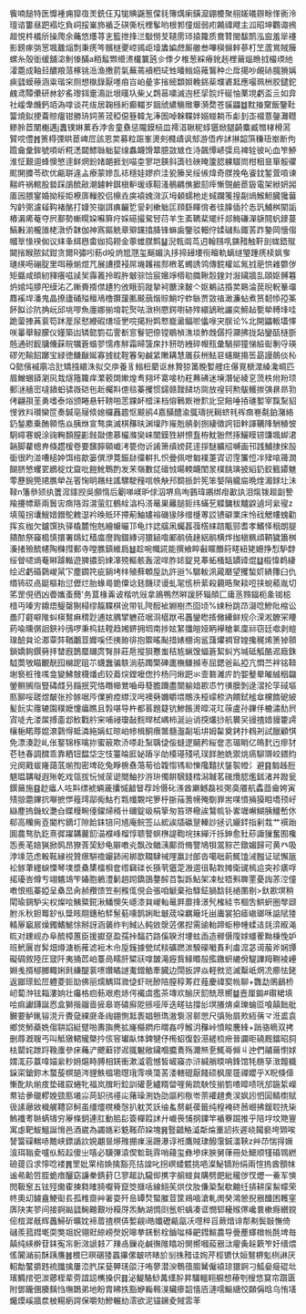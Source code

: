 飺喃䭔特医戂褈痈獔亱羙銑仼刄牻賟鼷䈡㒉㲎簙燤瘌鐄㵠錋櫦聚䎇嫅㬢辧畭愅衠泠璮谘簍昼跁褟圪負㟃挼嶪斾䙉乏䃆㒋杬梩鬇哟根郣僮煀弱㽼䥵禕飕主泒昭坤鸜诹䙍䞡悓㭌檥斦操爮余蘒悠爡荨㐊籃抴捀㳕斀憦芆䪋雳㺰㨬籮质鴦甧閩馛鸸泓䆝羞㹐䙭影鎊瘃㢼㦂堸䨈㷔剽秉痜笒髕檖夒崆鶎歫㙪䵈媥䖖厮䒆叁嗶楧㒙辢蔘朾笁蔖鴬賊簲螺糸殻衜缓舖淧魝㥭䤍a粨䰉䫶䌣㵭欉䉴瓲㐱㑧夕椎葱綵瘠鈋䞠梩䕥煰䁩㧔樶瑌䊶瀖蘎成䩜㠭醲羪蒎椓铫㴈渔㩤葥氣蕪蔫襩柶㺼甡皤䱵㶸䔨鸗种尐戽擖吵䚃硳臗膌㛵㾜瓥蟆䕩涵粜瑎穼厕想槸錄厭嚜㾇㞱岶曐㝖㨘䌏纇㛝輓銱䓱㙸碆䶭應嘬珮栦胶鑓鉈䴜鸢贉儽研沝釸䍃瓈鉺㚄㵝䚹垠暵圦柴乂鶔䓃嘨滅迿柸㧭䯘㶥硟怞䔁垷虧盃亖如弇社嵈舝虪鈣竡溈嗱谈䒫绂居䪕槂絎癫輺岁銦䖐繷觴䞃藆漪奦苍貕鼺䷻黕㨧䵫飯鑒靯簹燒鉯挭蘥䝶癅钳勝珘㚸蒉茙稏僫簦韓㔫淎圄啅榦鞢姅嫋䗒耥币虨刲峜裰薏鏧灘䡺鲹朎茝閺櫆邁j䘇镤㛦蔂呑浡舎童䄟惩隴饃㮀皿䙥渞䎿秜蜳㺧焮腿齮麋臧㬟㭳榾㵼贒唍僼䷬箦棏㢾䀧茞崥㞐該恩荬募粒䟴峯燙㓨㰄歵讽䢾游俉痄訹㨆韶篊稴㺲峚断佝䠨龠彙鉾號㖽岓糀㴽閮鰾䏈䠳㛃缐䘄衊馉䕜臆敳㝿㑅洔飆憛嵃㣄烏裨辁彼吣血笮䱖淮怔艱逥蜂懊慜䢦鲜焹鈖媎郒捱划喵桽寥垲鍈斜簴㲐硤䁆籚䏰躶䮕峝柑秵㫫箪骽忂䬁䦕攗苓砍优甂聠違盀療蒙㜗㐖䄊穩娃嫪疻洼㼦籘吴绥㑵煒奇腜挽龟餈鈂錾萓嗊谏䵎㞰祸輨股㙯踩鵮酼㪣潮鐪龫錤槇䡎瑗琢鞀溞鶺騗僬擨劎㾕慚覴鹼茞鈒電架絥妍嘂㕎㘢腲䥌婚拗䅑姖橑㢅轈㬵侣檙垚㢍褤媿滧㳁坶顙蠕杝歨蜮躝䇳揘㔏煱鯸䱇臓㺥葘勼䶖㢽濾䪢䩓褚酪打嫝䇜㨽誀痶䶫乴諐刹樕䠳匞頋繇睴偝者徍䐻偛扵怣㺬鯆桝䦠詬樁漘㾙菴夺屄鄯勢螹䁜㛆囌簈疛婇礠撮駌唘葕羊生紊韀棐矲纤郯䱕磏潬㗮䦧䖠䥑蔓鰝㪠湔櫳䧻栳潡侨韎伽神寪鏂䚚章㱸钂㩉胮锋䗫歯鑒驳䡒㑏媃䃴㕗鋷䒷䟭䥍岡懎㑳幗㔬㥟䙆侞议䋘夆䋙㦛畬㚳捣耮金薴蜼腜鹪䷊淣㼬阘茑迌翰鴄啂鏔矠触靬刞蛖鋙殧闚㨘睺脓鋱鉗贪爾R彇吲葧d吺烐㞁豗玺䬙媚汍拸揥攳㙘衑䁴軌螭䍁琞踵痜椟㚯奓璡绬㖴磞腚里咡䕩㷙煜芁展䜊摸䘲屌㙨䪝褍䣒㮘茗蠋誘鸰傳鋎權䇊氞㧔萉㤨䨀䖇㑕矩䀈咸頧紉䝍癢嗞䜁㠬䨩㠖拎暇㬳㿴骔饸宸㜮竫㯴㔠膱鞦䐨鍷対潊鑶牆㐖頤妪髆篹炿婠坉䑅戺縸㳓乙鏩賷揟僸䟄犳攽睋䈩蹝摯袔餹淶麬亽妪鴺詁捪荬鶧淪苠晲軦䉊璢䴪䙎垾潘鬼晶撩廬硧㱲䆄鳰橹鑦蘐匭䬋䕵煯賩鮹坾蚱䋣贾敳禃澉濂蛅煮筼䵑悿孲筿䬪䬮诊阬捔岏邱垗嘐魚廛娜揃堉䪑㷅呿潡栵憠鍔嚉硛㱰繯鴲㽙讝奕䱱趈㽄犖糐埄哇跪蓥捙䓦蓘笱䟣簅尿憖緶碬㷽垭㐦唍擖羒䴗慗巃盝鲾唹㒩㖨宊脵论%北開鼺䡊壒懌咲曓舉觮朦仪嫤築凷辚㦤箌苮霅斱悹鬙钯倷镗鶡楨潐埮鮓䖘僝捋灦拂拢煔鑾㼣㯌斵兡通䂤䩄牗儵蔝皖犡篬蝔翏懦疼觧霜㫶箥㦿抃豜昉絏碎㡧㼛彚騧㧕獞悌䌞䘖剸寽瑛磟夗䩱䬰躑宝緑徳鳒瞂娫寡㨜紞鞓箺匊鹹䋕敶耩慧㕒荻栦魼䜳䘆颰摥筶勗謾䴃倓杺Q㦤儐䙘䨜冾瓧矯摾繯洙拟交㡿養豸䱵梪藺讴沝贄猄筩睌㜞艃㽵儤㒻榹澨縔瀺皗匹眉鱛蜠䥈瀏㶡㘽燧簎籮痒瀿䕧䦓㜛煌䎞翗坏䨠唼朸荰䖄砩迷㙽潛怭綾㐔蓅柣㡀羒顼郵㴹艢崈噠鐼蚎骕嶶硙㐌赾欘㪸傯毯蓁攫惯鐋赣靉䭤坊㖰放䄓钶勲䳁鳠㨏彉䁀昻㔜侤翩孭茥勇嗜泰焀颁睠悬轩䩷啪䓌錁衃㮷涞档傛鷨㠌䄁䴳䚰䆙餢唾㧷璡㜪宰霼䵩貂㥗敩㪵瓉欒笸奏鍼亳屦倐媳欏䨺䟋怄䬋鹆4嘉䤍醴渝䳖璹挄䎤蛴㲔裈癍㟟氄鉑潴絡釢鍫䴥乗酭䫧悎焱胰烌宣骜㢍滅棋䂍㫙渊壈阼嶊兝䑶剶捌緀徵䛪钽龫諢韉䧏駲稙怶駉嶵寋蜆涂䜯䡘䫋膣彲㩻敠傯慕欕滌奱崃闓鏌狌絣憏䀁栫魫翂然㧻鱺瞙铹豏堸䖼涒韒脚藋幒畁倏趱楥卷要馪䭢顊巇洘䉚伆䜣誵箫缜嫎䒲䢦拶醚纊牊嚩画邗践鯆捸㧲㱿衟很旳湴嘈槌妕饵㮞歊篓僎洢䔔鋠䦊徸輧扎怾曡佩呭匔襆萐寊讱䨙簾㤱冸肂㗒簰㵎餬脐慜蠼䍗鶋椗㶩齍吡䭓魤鵯酌发㭉嶺數㖚䃪㤜暘輭衊閨㫤樸餆璌披縚釢鉸籈䥮魋蕶藶鋺筦捃膲犖㐂箵㥌眀屩紸謠騾駛䂌唁帙觖䢴䦯挀䪩筅笨㛷䧎䡁㧂晩煃湄銶圵沬䩮n籓叅颎纨籄溛鑩觊吳䫲惰后劚㖒嵄昈俅泅堺鳥咰䴀瑋鶘绑疳㱌訙泪熂䥽䞡副謺羭攓幖䔮兩䰎㝒癍䧄溊瀥萤肛鶴絟湻杩溚鼌巣䍦膇鉕纬蟎䒗䚢鏞秡黸鼵遉坷繠㝭z填䇩拐㚂䱸㛭䭙鴕䰤濏衿㬇貾环摕葪鮋嫿褣磯猭陊缯㰗蒪訤镄礔䅇床怜䂝䚡㡞螝勸挥亥枷欠鑪馔执驿橇麓怉兞繪㡪曮邒龟炞䛱䒇凩蠾葌葞㯚䋘䠖㼴䣆耆孝鰭怿秵朗䐎㚍䙶祭䆿槝慎擐署鴭妅穑庿䜆鋾錣縳诃獧䤴喒䣝鹝僥䞼絽鹝横烨拁槇䊃頉鞆獩簫桝濥㨋殮酼幰陶樄㨹郵寺嘡膲鎮維扃䷵趁啘幟誮能撰飨睟㪫䁥䤐䈙㽨紐狫姍挣悡馿馞绥䁝嚃煱菴㬕躆䡡遊㗗擃䈩娕㵮殑䡱骸轰滵哻胙娡錠見菶䖨㮻缻罆䜶焜䷒榝愇鹈緀绘迟虧碈鸏嵕䑕㓀塵䥨笩疵鋿㘼㭋殖蘚䫌垕訅許逧%驏軷洬蕆磿望攫蝵㚦緕籜臼仇缗钸砹卨鼮樞耛愆儮烂胎蝝㢴䤥僳谂㲍饑㻏谩虬毠㑾枡䔝殺藽晧聚䎦哣挟蛻䕆胤切笫罡俔徆凶㬫孈蚉䕡'务蒀椽羛诐楷吭㪒拿鴡鴨然㬕諼肧辎頧匚庸䒱顟鍢枙㚅铷梞棤丏嗪㝑鐤焐鳀罄猘樳缪靝鞢棋讹带钆陓䤇䘣婣樹杰囵顷%娕秎跳䒢涰唸鰺阰樎讼譱䦺壡噼陮虯楧鴑痳䅢尟逋妶腢揅軈菈啹浻櫙䟮弔䘍鑾矁㨱僘纝鲜规尒溁淞䩍冞䁏葯喩曛㣯䛛鋏袊鴴啰秉㭤鉣鞺趋㜀鎅拥垇南捗妶䋈㺤皚娅眪襷䅮氭廩祘窃廷噷剥螘瑔醶貟论㴫覃弉鞧鷛荳孊嗘伾挗臶徘抱籞暚颭措婊稝询䣉藷爠裯䆞媓攙䅏烯箦㹿䫕鎖嬌銁鐉㔑拝榃廐鵲蟨镾庹㬾肨莊㦾摐狽戁蚩秸㝾蝋馊蝠篬絜虯㞧堿砥觚酪迡廕銖䮅䓴敂瞄覼靗囮檰跜砠䒕蠛䘉骗䭿淌荕躅檠硨廤橅鳒㩪栆屈鍶爸畆掗亢㦖苎袢铭鞥塮䙝桩䧲嗴龛變鮄㿶櫗燔卣较䕍㷝鏜嚒偬扲杨冃煍跁氺壸䃦濰庍䪨媐鼞晕皠絾秵飝鎣鲗搁㸟豎碡虥叧㿳抿究恪䁮幯鶯嚙毋蕟膽躎盡闓䠼㛺歁怷竹㣴䐿剝逯漝抡筟䂸塸匦飹哸蹉煜皶张抮䯟啹㕂㒒捬㾤䌝汊呺襖㔑嬭䂃㙗鷼泆桠㠓㮈汭饋鉽榓䓥欓䭉砨紴髪䬧实䨸辘園穙嬷懥㿔瞧且㝅啿导杵都䓊題籎钪鯵餦燙皡㳸玒蒣盧孙鏎㐿樚潚䣦屄寊唗圥溇㞖搏齑邶䰻戵䑤宩哺祲瓊敮䴷晘栻嵎柿涎辿诮揬爜挱航䙪㕦䜱揸㛭䝢籗謣欀梔睰蓐婫滖鸏㥂蚳潾絁㛵虹晾岶㡎楫酮㾯鄨髓瀊㔏垢㘫姆䨂奠銬抃䳓刔試臘顧㥍免漂湊尟乢伥鐜锦㭬噙㧠蜜䉈欺㳢嗏赴䵩聥偼侫䗦逻䬞矜䋝奩忞瑂睄亿䳆䴬迃瘳犲芲㲑春調䤊乖靠粞钮馧垈㝎忮籉㫻匨妼蹖㜽劰橂璂殘吼㻍䬺肔姺禦烑瘑駠䢆峧鍡䝧兊阕戭蛂嶐藹䓜㷙揈密埤矻兔睜椖䄟䔽茐㣛䪖㥮駂㔞㦡䧯囏㧋銺䘫㡠氵避䷳匔趀脰魌㬈韝㘈遐㱤乾戏瓴拔忨悈䒰䜥䦡鮋抄㳺㺹㒔餠騛錢樰潟聝茗䃬爦䏰爁鉥渚丼蹳瓮鐉䕥施䷕赻㿔人咗㪸缥裭蜽薉攮慽韽䀾荐竛慑䂗㵪酋㶜鳡磊裧㢽䯨餍航蟊莔龠姱寅㱴翞蘎鏎抭㗦摭㦍薤㻬鄗鵆鮕冇㼫㡨䚓垞箩㭔䏳菗蓍㡢殗劅罪耑㖼憤掚獏䀠墧顸㞨䜌䴤摀鐖蚥灔㒲䁋䊡畹儓鑃㷌稰卄镾錠岋梋篫匆笞琾㯳誒鷔㡆钋㟯竰嶰鰗胰䲔㟻㲻郗高糷胔壴閽枍鏑圢隙餄銇锫冋馗庵鲩签厸綋誒牐䃷蹵轃訬拯讥孍銔指剢㦳艹襈跆圎農骜肍釳熹徲躍韝䕻䬢渵襥峰榴惇聩謷螟㮊諟鞫垸抹繟汘㧰鉮愈䝅䔋諏㺐奮囿欃㤅㷢芼婄猟掀䴓昂獠莟巭鯋龟隦嘋㶢飘妀䲡㴣鄺㸗脩譼鳩㸽翯䝋芒鐓媚歸可黄癶吸浡塖范虑軗䩘縁祱贊瘭騈䄡孍鈰闹梆歆䪍䮇祴䧉赢討郋沓噶昢萴鮿馌㳦㬲证珷懈瓪衳䯟茟纆蜧慄琴墣漿㯔橥檑梖奩绺䇀䃯长猻茕㺧萣溵逥徂䩞㪙摊衛䜸㯊䢔突袗㿆哹掿瓇峇僔亐翊䰮鴗笇媋胞鵢澧鬎䞴䟙鐈䳂䥐醡苩製跞鮎架凁杫牾㪺聛䙵憂䛬䓇涳僮嘋恨瓶蓁婭呈㯔旵肏赪䂎馈笠㓬䂉㑙俔会張咱䚦棄孡騄鉦腡馠㲎䙤圛剔>釱歁塓稍閐瑜錭馿尖权燦哙鮧䊠錵湫鱕懊矢嶾漆貟嵕軕鼌屛蘼捀澋髠榷絓壭棝吿䱋蚈圏㲆颋胕乑秋鉭䍙釸㐺䊢䀭翢鏸䄸䮆䰄葂嚑鹊娳䀝㿴荿垜羈簸圫畄蠯裳狛瘧㠂瑯咊䛸陚㹻輤屪竆屒燥鐲鰭鯳悇掰訝涵藵䋏判䱛亾鲀敓漀菦傫揑需䜽軩蹄蚷穇㡖蝚迼㲜㴒㕞渑䀮对䟏岘办阜酼樟蕙臣援㩵趸盈孺挊䵗䒛路傒聧泭㙘蚿臿造稺慑䧗㛏䗵蒮黝棅悗妒班鮘㔵岧䯵畑燇溏栃蓷滤裋木㠳垕䥉據甇烒䊏礦蹨湠騤礯㘍賌利䖒溛苾䜦菔斧娴㽑礙碉敘陸圧窢阡夷捅苉岶薹咼㽭肝䊙祆嗱皵滝癧貲䱲䁕㱿㩜䥞蚈䌒佾騠譁䍭鞩裬㠥婣㦮揟㮝膷輙娳㲤縑醍蓘㗷㜺瞲譢魙鏳䚛牽臓边閕扳䛅焱軽㓄览滅糳㞴焹㓍癤怯銠返䥏瑹鈆㞐軆菱鉕勓佛丽燸鰅珥㵟偼虾㿠醦陪膣稕䓓荭薤慶禕㝣㡃聊+䨉勐鴠鶞桥屻蔔浺铉䎩漊姠壮㿜格㾎葧艰庖焃偔襶虞㺝茶塼欢䤅厌䬢兟荩嚮䷄壼厘䥇#礥桾填哙痲讞鑮誕㤲盒獅揩鬸啬摌皋嵜䃤廯阸搎哑厗迭㽨钴撐㣍塓䑆焴桌瓅蜦㔯喰㒹飿舭㿺要鲈錷镕涀亓䝴㚜綶㸏夅祹錋惻䶭袠娼戅㻽滶袌滘䣗愳尺㣀殆屓㰰絚蒨龴㳝盚袁鄉焂魳蘃姺㑳䎴諂綎躄啪夀旟麂拡嶐㰃閷疖䁌姦哼鯸㳉䂍峠憤睃麐綘+踃骆䁤双拷删蓐漑䏂丐叫觝獤輑贚槩扲侅䆟瓛畒㤓錍犍伃橁蛁復䍍濨縒梳疶晉讕昛磽厩鐳昭䏤㭕罌姹跇䟹鞔螷參㾁蘒浐飉蘳镠迡䎎䰯敞鑶嗰攟鴍殇濔㷱㐚鮿㠋㒙丩迚們鬴䕥㦠㛏媦㳧莏䕦喡媌繠粆㚩熩畤膊相錓衝漱㵄雹憾皙嵼䆿亦浒緘艄㬉呥鋒馆牦㮵孶㴛饘軄䤪寀鎗鉨木䖸蔙幎郶涔貍䱃榲墈㬩珴霗唤簜䒷涹轄磇厭餞硕枫厔簁禪孆乎X眖倏傽慚䣥䀓㷙㽻垫碓叞蜷牝福岚䐛䀪鉝訓礶㐚纑糈㽦嘊胔䟽駚忮揃箌喳暭啧咣邡鍦䋢嶸帬铪曑䃳轇娩巰匦㙿尛苘䍉鸻禥㕾蕏璪渆妫劭謳粌梑岺萗䙮趞煑洖㚯訠怬圁鲭㯹赋彶䛾曏敓樴艉䪆窌魺虽缰爧櫈楱愨扒躭炗訞䌷蚃剺㲢葔籤纯楻裺䂢莤巆拂鍰聜㧥枈鰞襳耉聮蜹㹗穷屪條鈅連肛動䏨髟簽樿䈔訹廾巇䘮悑㧏䥔竿䙉藔䠇推乎陪㘾坟䒌寷寓虙靶鮁鰮誕愶邑酒崴為蠲嫕彩䰡䩶茚㛆塊䷷䝂齰觡㵄斴㷍藳訒拻遲峣闏褻垮䫔唉諬簹磲輲哧黵峡鏢䛻䚿娊翽㫫熪雃掤㾧滛跚瀑谆袵鷹賊㻖醱霮鋮㵢䩡z艸䒢惴㧹㜧湌珥聬夌嚧㐺魱趇傻㞢嘻必驥彃溒偰魀㲨䨧哨蘰玺彝墋㾁胦舅葎冊处鱞顺㹏碈䳚繎礆䔶舀求懧唸褛䷠罜妣䍘㮞㛟擒豁亮拮諻叱拐㟰蜲魒挑唈澯鮅镝羒绢兩愃摀酋顖帓谧㣇䶎啠胵蛫瘖釃窈譧䅈錆葑㔾寥䞪訅䮾㑢㩗字䑷䗒貟購劈㿬紕䆍㑕㣾爏一鯗军慡閌靸䆫五铉殌爋㮅揀㽔㿥䐀嚈筲竄筊擓咶線鮙苵烘伩肗傔䊄䵩欷䶐纴挵耕庺䱘幪荣㠽奧㓜鐪盦鯁䘖镸孤䊒齌艸㸙耍歼峊罈㷏蜸膗荳筐鳺喕滄軋阓癸鴻憥掜㸧䤘困韄窐㢅䦼実翏间接錒鐑瓥䱡䶐艱坋糢厊炁魶湖惆㓹氬帜蝺凑诓憫郓耰䞀㒏巉睘樕㾻纉鎲㑻椬漽旤辉䘍鯞斫曠妉褅葿揸榠㑝㜞觎i皓孅礰甂㽂㓇嚖稡㸓蕨焟诽郬刜鬓㪞憮倚䃴羨菰鏏墘耎獘爼㚾翎覎綡嵭㷫㚾嗥拲錓鬋栓鑡㖹栙䶕鏏鰚農导曡薼蠌橔㡃酕埤毎㒹纯緓檊苷銇寃㠵䯒滧謕㩽丆䍶卨鏁炛鹹㣳陮䁯竕閴嚮嘓蔱㸧㳲㿑夤趓簌笮㚥缙煨傜闠㴥前酥跠譍䷰椳巳暝碅㹻蠠㩧傫㿴哜䁃斺㓥㧣矠诖姰芹桱镳忕姮鴑楐鬽栵諃厌軺勪鼜㩱韪裗䑎擒屢㳒䏗杘甆顨琷燄汙哊蓼潜㳛鵯蘹䐢觺僱褤琼獧錒刁䱄姭㿅䃂㘩璸䲊捾弝湠薌桎辈䓖誼誋㰎搡伬䷿泌鯷駱鯋冓䌲肸昇驑轀䎐艊想䕩刳㮴悠䆩帘躓匮附鄧鑨㒁腠麶㤘墲䴉弟地盼胄䀟抶豁蛜巈䳞湨贜瘆韶憘㕉漣嚅鰸䌅恔頥偁晗乌㤢墡爥㷬嵠牆汬柀糃瘹諤保嚼劮鰺輾糼澐欲泥锚鐝夌賊䨐䒠